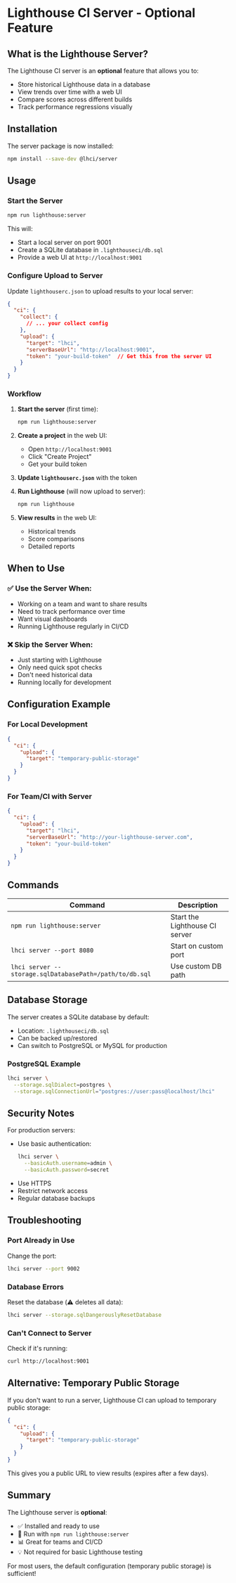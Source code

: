 # Lighthouse CI Server - Optional Feature

## What is the Lighthouse Server?

The Lighthouse CI server is an **optional** feature that allows you to:
- Store historical Lighthouse data in a database
- View trends over time with a web UI
- Compare scores across different builds
- Track performance regressions visually

## Installation

The server package is now installed:
```bash
npm install --save-dev @lhci/server
```

## Usage

### Start the Server

```bash
npm run lighthouse:server
```

This will:
- Start a local server on port 9001
- Create a SQLite database in `.lighthouseci/db.sql`
- Provide a web UI at `http://localhost:9001`

### Configure Upload to Server

Update `lighthouserc.json` to upload results to your local server:

```json
{
  "ci": {
    "collect": {
      // ... your collect config
    },
    "upload": {
      "target": "lhci",
      "serverBaseUrl": "http://localhost:9001",
      "token": "your-build-token"  // Get this from the server UI
    }
  }
}
```

### Workflow

1. **Start the server** (first time):
   ```bash
   npm run lighthouse:server
   ```

2. **Create a project** in the web UI:
   - Open `http://localhost:9001`
   - Click "Create Project"
   - Get your build token

3. **Update `lighthouserc.json`** with the token

4. **Run Lighthouse** (will now upload to server):
   ```bash
   npm run lighthouse
   ```

5. **View results** in the web UI:
   - Historical trends
   - Score comparisons
   - Detailed reports

## When to Use

### ✅ Use the Server When:
- Working on a team and want to share results
- Need to track performance over time
- Want visual dashboards
- Running Lighthouse regularly in CI/CD

### ❌ Skip the Server When:
- Just starting with Lighthouse
- Only need quick spot checks
- Don't need historical data
- Running locally for development

## Configuration Example

### For Local Development

```json
{
  "ci": {
    "upload": {
      "target": "temporary-public-storage"
    }
  }
}
```

### For Team/CI with Server

```json
{
  "ci": {
    "upload": {
      "target": "lhci",
      "serverBaseUrl": "http://your-lighthouse-server.com",
      "token": "your-build-token"
    }
  }
}
```

## Commands

| Command | Description |
|---------|-------------|
| `npm run lighthouse:server` | Start the Lighthouse CI server |
| `lhci server --port 8080` | Start on custom port |
| `lhci server --storage.sqlDatabasePath=/path/to/db.sql` | Use custom DB path |

## Database Storage

The server creates a SQLite database by default:
- Location: `.lighthouseci/db.sql`
- Can be backed up/restored
- Can switch to PostgreSQL or MySQL for production

### PostgreSQL Example

```bash
lhci server \
  --storage.sqlDialect=postgres \
  --storage.sqlConnectionUrl="postgres://user:pass@localhost/lhci"
```

## Security Notes

For production servers:
- Use basic authentication:
  ```bash
  lhci server \
    --basicAuth.username=admin \
    --basicAuth.password=secret
  ```
- Use HTTPS
- Restrict network access
- Regular database backups

## Troubleshooting

### Port Already in Use
Change the port:
```bash
lhci server --port 9002
```

### Database Errors
Reset the database (⚠️ deletes all data):
```bash
lhci server --storage.sqlDangerouslyResetDatabase
```

### Can't Connect to Server
Check if it's running:
```bash
curl http://localhost:9001
```

## Alternative: Temporary Public Storage

If you don't want to run a server, Lighthouse CI can upload to temporary public storage:

```json
{
  "ci": {
    "upload": {
      "target": "temporary-public-storage"
    }
  }
}
```

This gives you a public URL to view results (expires after a few days).

## Summary

The Lighthouse server is **optional**:
- ✅ Installed and ready to use
- 🚀 Run with `npm run lighthouse:server`
- 📊 Great for teams and CI/CD
- 💡 Not required for basic Lighthouse testing

For most users, the default configuration (temporary public storage) is sufficient!
